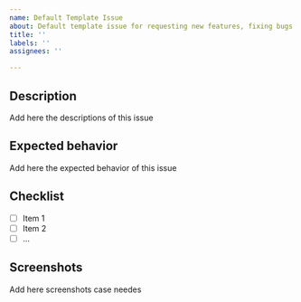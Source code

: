 ```yaml
---
name: Default Template Issue
about: Default template issue for requesting new features, fixing bugs...
title: ''
labels: ''
assignees: ''

---
```


## Description
Add here the descriptions of this issue

## Expected behavior
Add here the expected behavior of this issue

## Checklist
- [ ] Item 1
- [ ] Item 2
- [ ] ...

## Screenshots
Add here screenshots case needes
